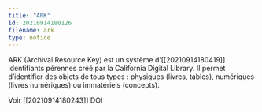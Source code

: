 ```yaml
---
title: "ARK"
id: 20210914180126
filename: ark
type: notice
---
```


ARK (Archival Resource Key) est un système d’[[20210914180419]] identifiants pérennes créé par la California Digital Library. Il permet d’identifier des objets de tous types : physiques (livres, tables), numériques (livres numériques) ou immatériels (concepts). 

Voir [[20210914180243]] DOI

